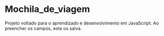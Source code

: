 # Mochila_de_viagem
Projeto voltado para o aprendizado e desenvolvimento em JavaScript. Ao preencher os campos, este os salva.
